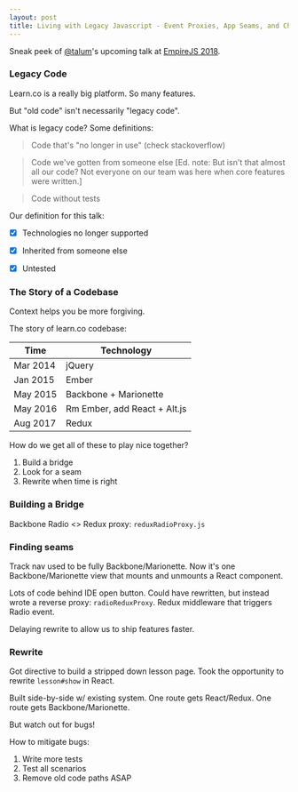 ```yaml
---
layout: post
title: Living with Legacy Javascript - Event Proxies, App Seams, and Chunking Rewrites
---
```


Sneak peek of [@talum](https://github.com/talum)'s upcoming talk at [EmpireJS 2018](https://2018.empirejs.org/schedule.html).


### Legacy Code

Learn.co is a really big platform. So many features.

But "old code" isn't necessarily "legacy code".

What is legacy code? Some definitions:

> Code that's "no longer in use" (check stackoverflow)

> Code we've gotten from someone else [Ed. note: But isn't that almost all our code? Not everyone on our team was here when core features were written.]

> Code without tests

Our definition for this talk:

- [X] Technologies no longer supported
- [X] Inherited from someone else
- [X] Untested


### The Story of a Codebase

Context helps you be more forgiving.

The story of learn.co codebase:

| Time     | Technology                   |
|----------|------------------------------|
| Mar 2014 | jQuery                       |
| Jan 2015 | Ember                        |
| May 2015 | Backbone + Marionette        |
| May 2016 | Rm Ember, add React + Alt.js |
| Aug 2017 | Redux                        |

How do we get all of these to play nice together?

1. Build a bridge
2. Look for a seam
3. Rewrite when time is right


### Building a Bridge

Backbone Radio <> Redux proxy: `reduxRadioProxy.js`


### Finding seams

Track nav used to be fully Backbone/Marionette. Now it's one Backbone/Marionette view that mounts and unmounts a React component.

Lots of code behind IDE open button. Could have rewritten, but instead wrote a reverse proxy: `radioReduxProxy`. Redux middleware that triggers Radio event.

Delaying rewrite to allow us to ship features faster.


### Rewrite

Got directive to build a stripped down lesson page. Took the opportunity to rewrite `lesson#show` in React.

Built side-by-side w/ existing system. One route gets React/Redux. One route gets Backbone/Marionette.

But watch out for bugs!

How to mitigate bugs:

1. Write more tests
2. Test all scenarios
3. Remove old code paths ASAP
